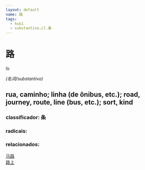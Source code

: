 ```yaml
--- 
layout: default
name: 路 
tags: 
  - hsk1
  - substantivo,cl.条
--- 
```

# 路 
lù  
 
*(名词/substantivo)*  
## rua, caminho; linha (de ônibus, etc.); road, journey, route, line (bus, etc.); sort, kind 
### classificador: 条 
### radicais: 
### relacionados: 
[马路](/zhengshidu/hsk1/马路)  
[路上](/zhengshidu/hsk1/路上)  
